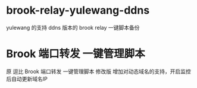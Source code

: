 # brook-relay-yulewang-ddns
yulewang 的支持 ddns 版本的 brook relay 一键脚本备份

# Brook 端口转发 一键管理脚本
原 逗比 Brook 端口转发 一键管理脚本 修改版
增加对动态域名的支持，开启监控后自动更新域名IP

